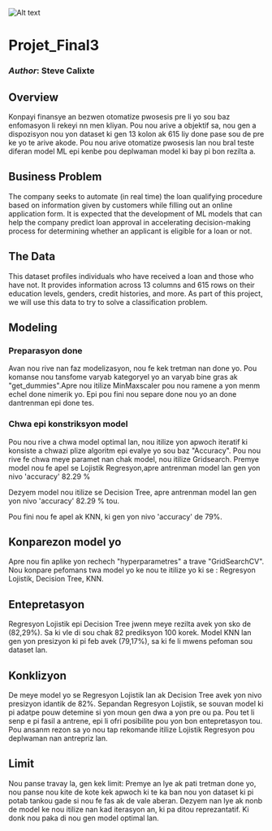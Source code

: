 ![Alt text](imajes/download.jpg)


# Projet_Final3

### _Author_: Steve Calixte

## Overview
Konpayi finansye an bezwen otomatize pwosesis pre li yo sou baz enfomasyon li rekeyi nn men kliyan. Pou nou arive a objektif sa, nou gen a dispozisyon nou yon dataset ki gen 13 kolon ak 615 liy done pase sou de pre ke yo te arive akode. Pou nou arive otomatize pwosesis lan nou bral teste diferan model ML epi kenbe pou deplwaman model ki bay pi bon rezilta a.


## Business Problem
The company seeks to automate (in real time) the loan qualifying procedure based on information given by customers while filling out an online application form. It is expected that the development of ML models that can help the company predict loan approval in accelerating decision-making process for determining whether an applicant is eligible for a loan or not.





## The Data
This dataset profiles individuals who have received a loan and those who have not. It provides information across 13 columns and 615 rows on their education levels, genders, credit histories, and more. As part of this project, we will use this data to try to solve a classification problem.





## Modeling

### Preparasyon done
Avan nou rive nan faz modelizasyon, nou fe kek tretman nan done yo. Pou komanse nou tansfome varyab kategoryel yo an varyab bine gras ak "get_dummies".Apre nou itilize MinMaxscaler pou nou ramene a yon menm echel done nimerik yo. Epi pou fini nou separe done nou yo an done dantrenman epi done tes.

### Chwa epi konstriksyon model
Pou nou rive a chwa model optimal lan, nou itilize yon apwoch iteratif ki konsiste a chwazi plize algoritm epi evalye yo sou baz "Accuracy". Pou nou rive fe chwa meye paramet nan chak model, nou itilize Gridsearch.
Premye model nou fe apel se Lojistik Regresyon,apre antrenman model lan gen yon nivo 'accuracy' 82.29 %


Dezyem model nou itilize se Decision Tree, apre antrenman model lan gen yon nivo 'accuracy' 82.29 % tou.




Pou fini nou fe apel ak KNN, ki gen yon nivo 'accuracy' de 79%.



## Konparezon model yo
Apre nou fin aplike yon rechech "hyperparametres" a trave "GridSearchCV". Nou konpare pefomans twa model yo ke nou te itilize yo ki se : Regresyon Lojistik, Decision Tree, KNN.





## Entepretasyon
Regresyon Lojistik epi Decision Tree jwenn meye rezilta avek yon sko de (82,29%). Sa ki vle di sou chak 82 prediksyon 100 korek.
Model KNN lan gen yon presizyon ki pi feb avek (79,17%), sa ki fe li mwens pefoman sou dataset lan.


## Konklizyon
De meye model yo se Regresyon Lojistik lan ak Decision Tree avek yon nivo presizyon idantik de 82%.
Sepandan Regresyon Lojistik, se souvan model ki pi adatpe pouw detemine si yon moun gen dwa a yon pre ou pa. Pou tet li senp e pi fasil a antrene, epi li ofri posibilite pou yon bon entepretasyon tou. Pou ansanm rezon sa yo nou tap rekomande itilize Lojistik Regresyon pou deplwaman nan antrepriz lan.



## Limit
Nou panse travay la, gen kek limit:
Premye an lye ak pati tretman done yo, nou panse nou kite de kote kek apwoch ki te ka ban nou yon dataset ki pi potab tankou gade si nou fe fas ak de vale aberan. 
Dezyem  nan lye ak nonb de model ke nou itilize nan kad iterasyon an, ki pa ditou reprezantatif. Ki donk nou paka di nou gen model optimal lan. 
















